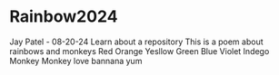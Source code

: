 # Rainbow2024
Jay Patel - 08-20-24
Learn about a repository
This is a poem about rainbows and monkeys
Red
Orange
Yesllow
Green
Blue
Violet 
Indego 
Monkey 
Monkey love bannana yum